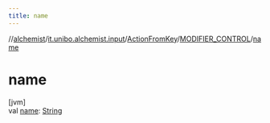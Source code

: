 ```yaml
---
title: name
---
```

//[alchemist](../../../../index.html)/[it.unibo.alchemist.input](../../index.html)/[ActionFromKey](../index.html)/[MODIFIER_CONTROL](index.html)/[name](name.html)



# name



[jvm]\
val [name](name.html): [String](https://kotlinlang.org/api/latest/jvm/stdlib/kotlin/-string/index.html)




